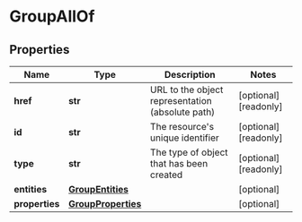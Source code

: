 # GroupAllOf

## Properties
| Name | Type | Description | Notes |
| ------------ | ------------- | ------------- | ------------- |
| **href** | **str** | URL to the object representation (absolute path) | [optional] [readonly]  |
| **id** | **str** | The resource&#39;s unique identifier | [optional] [readonly]  |
| **type** | **str** | The type of object that has been created | [optional] [readonly]  |
| **entities** | [**GroupEntities**](GroupEntities.md) |  | [optional]  |
| **properties** | [**GroupProperties**](GroupProperties.md) |  | [optional]  |


